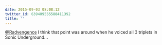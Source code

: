 ```yaml
---
date: 2015-09-03 08:08:12
twitter_id: 639409555588411392
title: ''
---
```


<!-- Tweet at https://twitter.com/statuses/639307040293289984 is either deleted or protected. -->

[@Radvengence](https://twitter.com/Radvengence) I think that point was around when he voiced all 3 triplets in Sonic Underground...
